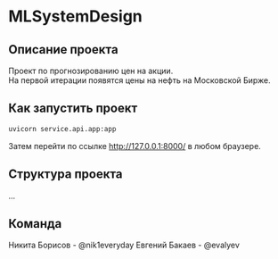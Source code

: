 # MLSystemDesign
## Описание проекта
Проект по прогнозированию цен на акции. <br>
На первой итерации появятся цены на нефть на Московской Бирже.

## Как запустить проект
```bash
uvicorn service.api.app:app
```
Затем перейти по ссылке http://127.0.0.1:8000/ в любом браузере.

## Структура проекта
...

## Команда
Никита Борисов - @nik1everyday
Евгений Бакаев - @evalyev
